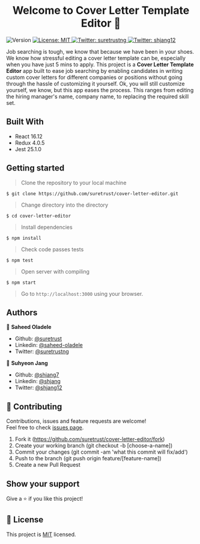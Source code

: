 <h1 align="center">Welcome to Cover Letter Template Editor 👋</h1>
<p>
  <img alt="Version" src="https://img.shields.io/badge/version-0.1.0-blue.svg?cacheSeconds=2592000" />
  <a href="#" target="_blank">
    <img alt="License: MIT" src="https://img.shields.io/badge/License-MIT-yellow.svg" />
  </a>
  <a href="https://twitter.com/suretrustng" target="_blank">
    <img alt="Twitter: suretrustng" src="https://img.shields.io/twitter/follow/suretrustng.svg?style=social" />
  </a>
  <a href="https://twitter.com/shjang12" target="_blank">
    <img alt="Twitter: shjang12" src="https://img.shields.io/twitter/follow/shjang12.svg?style=social" />
  </a>
</p>

Job searching is tough, we know that because we have been in your shoes. We know how stressful editing a cover letter template can be, especially when you have just 5 mins to apply. This project is a **Cover Letter Template Editor** app built to ease job searching by enabling candidates in writing custom cover letters for different companies or positions without going through the hassle of customizing it yourself. Ok, you will still customize yourself, we know, but this app eases the process. This ranges from editing the hiring manager's name, company name, to replacing the required skill set.

## Built With

- React 16.12
- Redux 4.0.5
- Jest 25.1.0

## Getting started

> Clone the repository to your local machine

```
$ git clone https://github.com/suretrust/cover-letter-editor.git
```

> Change directory into the directory

```
$ cd cover-letter-editor
```

> Install dependencies

```
$ npm install
```

> Check code passes tests

```
$ npm test
```

> Open server with compiling

```
$ npm start
```

> Go to `http://localhost:3000` using your browser.

## Authors

👤 **Saheed Oladele**

- Github: [@suretrust](https://github.com/suretrust)
- Linkedin: [@saheed-oladele](https://www.linkedin.com/in/saheed-oladele/)
- Twitter: [@suretrustng](https://twitter.com/suretrustng)


👤 **Suhyeon Jang**

- Github: [@shjang7](https://github.com/shjang7)
- Linkedin: [@shjang](https://www.linkedin.com/in/shjang/)
- Twitter: [@shjang12](https://twitter.com/shjang12)

## 🤝 Contributing

Contributions, issues and feature requests are welcome!<br />Feel free to check [issues page](https://github.com/suretrust/cover-letter-editor/issues).

1. Fork it (https://github.com/suretrust/cover-letter-editor/fork)
2. Create your working branch (git checkout -b [choose-a-name])
3. Commit your changes (git commit -am 'what this commit will fix/add')
4. Push to the branch (git push origin feature/[feature-name])
5. Create a new Pull Request

## Show your support

Give a ⭐️ if you like this project!

## 📝 License

This project is [MIT](https://github.com/suretrust/cover-letter-editor/blob/master/LICENSE) licensed.
